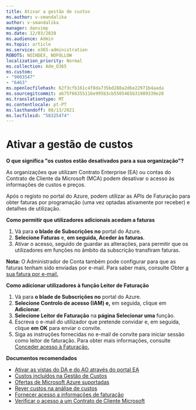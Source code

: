 ```yaml
---
title: Ativar a gestão de custos
ms.author: v-smandalika
author: v-smandalika
manager: dansimp
ms.date: 12/03/2020
ms.audience: Admin
ms.topic: article
ms.service: o365-administration
ROBOTS: NOINDEX, NOFOLLOW
localization_priority: Normal
ms.collection: Adm_O365
ms.custom:
- "9003547"
- "6463"
ms.openlocfilehash: 62f3cfb161c4f8da735bd288a2d6e22971b4aada
ms.sourcegitcommit: ab75f66355116e995b3cb5505465b31989339e28
ms.translationtype: MT
ms.contentlocale: pt-PT
ms.lasthandoff: 08/13/2021
ms.locfileid: "58325474"
---
```

# <a name="enable-cost-management"></a>Ativar a gestão de custos

**O que significa "os custos estão desativados para a sua organização"?**

As organizações que utilizam Contrato Enterprise (EA) ou contas do Contrato de Cliente da Microsoft (MCA) podem desativar o acesso às informações de custos e preços.

Após o registo no portal do Azure, podem utilizar as APIs de Faturação para obter faturas por programação (uma vez optadas ativamente por receber) e detalhes de utilização.

**Como permitir que utilizadores adicionais acedam a faturas**

1. Vá para **o blade de Subscrições no** portal do Azure.
2. **Selecione Faturas** e, **em seguida, Aceder às faturas**.
3. Ativar o acesso, seguido de guardar as alterações, para permitir que os utilizadores em funções no âmbito da subscrição transfiram faturas.

**Nota:** O Administrador de Conta também pode configurar para que as faturas tenham sido enviadas por e-mail. Para saber mais, consulte Obter [a sua fatura por e-mail.](https://docs.microsoft.com/azure/cost-management-billing/manage/download-azure-invoice-daily-usage-date?)

**Como adicionar utilizadores à função Leitor de Faturação**

1. Vá para **o blade de Subscrições no** portal do Azure.
2. **Selecione Controlo de acesso (IAM) e,** em seguida, clique em **Adicionar**.
3. **Selecione Leitor de Faturação** na **página Selecionar uma** função.
4. Escreva o e-mail do utilizador que pretende convidar e, em seguida, clique **em OK** para enviar o convite.
5. Siga as instruções fornecidas no e-mail de convite para iniciar sessão como leitor de faturação. Para obter mais informações, consulte [Conceder acesso à Faturação.](https://docs.microsoft.com/azure/cost-management-billing/manage/manage-billing-access?WT.mc_id=Portal-Microsoft_Azure_Support#opt-in)

**Documentos recomendados**

- [Ativar as vistas do DA e do AO através do portal EA](https://docs.microsoft.com/azure/cost-management-billing/costs/assign-access-acm-data?WT.mc_id=Portal-Microsoft_Azure_Support#enable-access-to-costs-in-the-ea-portal)
- [Custos incluídos na Gestão de Custos](https://docs.microsoft.com/azure/cost-management-billing/costs/understand-cost-mgt-data?WT.mc_id=Portal-Microsoft_Azure_Support#costs-included-in-cost-management)
- [Ofertas de Microsoft Azure suportadas](https://docs.microsoft.com/azure/cost-management-billing/costs/understand-cost-mgt-data?WT.mc_id=Portal-Microsoft_Azure_Support#supported-microsoft-azure-offers)
- [Rever custos na análise de custos](https://docs.microsoft.com/azure/cost-management-billing/costs/quick-acm-cost-analysis?WT.mc_id=Portal-Microsoft_Azure_Support&tabs=azure-portal#review-costs-in-cost-analysis)
- [Fornecer acesso a informações de faturação](https://docs.microsoft.com/azure/cost-management-billing/manage/manage-billing-access?WT.mc_id=Portal-Microsoft_Azure_Support)
- [Verificar o acesso a um Contrato de Cliente Microsoft](https://docs.microsoft.com/azure/cost-management-billing/manage/download-azure-invoice-daily-usage-date?WT.mc_id=Portal-Microsoft_Azure_Support#check-access-to-a-microsoft-customer-agreement)






